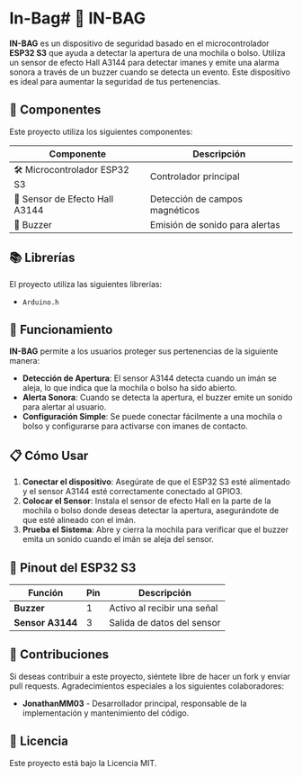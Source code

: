 # In-Bag# 🚨 IN-BAG

**IN-BAG** es un dispositivo de seguridad basado en el microcontrolador **ESP32 S3** que ayuda a detectar la apertura de una mochila o bolso. Utiliza un sensor de efecto Hall A3144 para detectar imanes y emite una alarma sonora a través de un buzzer cuando se detecta un evento. Este dispositivo es ideal para aumentar la seguridad de tus pertenencias.

## 🔧 Componentes

Este proyecto utiliza los siguientes componentes:

| Componente                      | Descripción                      |
|---------------------------------|----------------------------------|
| 🛠️ Microcontrolador ESP32 S3   | Controlador principal            |
| 📡 Sensor de Efecto Hall A3144  | Detección de campos magnéticos   |
| 🔔 Buzzer                       | Emisión de sonido para alertas   |

## 📚 Librerías

El proyecto utiliza las siguientes librerías:

- `Arduino.h`

## 🚀 Funcionamiento

**IN-BAG** permite a los usuarios proteger sus pertenencias de la siguiente manera:

- **Detección de Apertura**: El sensor A3144 detecta cuando un imán se aleja, lo que indica que la mochila o bolso ha sido abierto.
- **Alerta Sonora**: Cuando se detecta la apertura, el buzzer emite un sonido para alertar al usuario.
- **Configuración Simple**: Se puede conectar fácilmente a una mochila o bolso y configurarse para activarse con imanes de contacto.

## 📋 Cómo Usar

1. **Conectar el dispositivo**: Asegúrate de que el ESP32 S3 esté alimentado y el sensor A3144 esté correctamente conectado al GPIO3.
2. **Colocar el Sensor**: Instala el sensor de efecto Hall en la parte de la mochila o bolso donde deseas detectar la apertura, asegurándote de que esté alineado con el imán.
3. **Prueba el Sistema**: Abre y cierra la mochila para verificar que el buzzer emita un sonido cuando el imán se aleja del sensor.

## 📍 Pinout del ESP32 S3

| Función          | Pin  | Descripción                           |
|------------------|------|---------------------------------------|
| **Buzzer**       | 1    | Activo al recibir una señal          |
| **Sensor A3144** | 3    | Salida de datos del sensor            |

## 🤝 Contribuciones

Si deseas contribuir a este proyecto, siéntete libre de hacer un fork y enviar pull requests.
Agradecimientos especiales a los siguientes colaboradores:
- **JonathanMM03** - Desarrollador principal, responsable de la implementación y mantenimiento del código.

## 📄 Licencia

Este proyecto está bajo la Licencia MIT.
